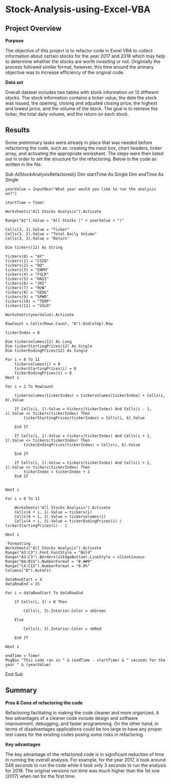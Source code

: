 # Stock-Analysis-using-Excel-VBA

## Project Overview

**Purpose**

The objective of this project is to refactor code in Excel VBA to collect information about certain stocks for the year 2017 and 2018 which may help to determine whether the stocks are worth investing or not. Originially the process followed similar format, however, this time around the primary objective was to increase efficiency of the original code. 

**Data set**

Overall dataset  includes two tables with stock information on 12 different stocks. The stock information contains a ticker value, the date the stock was issued, the opening, closing and adjusted closing price, the highest and lowest price, and the volume of the stock. The goal is to retrieve the ticker, the total daily volume, and the return on each stock.

## Results

Some preliminary tasks were already in place that was needed before refactoring the code, such as: creating the input box, chart headers, ticker array, and activating the appropriate worksheet. The steps were then listed out in order to set the structure for the refactoring. Below is the code as written in the file.

Sub AllStockAnalysisRefactored()
    Dim startTime As Single
    Dim endTime  As Single

    yearValue = InputBox("What year would you like to run the analysis on?")

    startTime = Timer
    
    Worksheets("All Stocks Analysis").Activate
    
    Range("A1").Value = "All Stocks (" + yearValue + ")"
    
    Cells(3, 1).Value = "Ticker"
    Cells(3, 2).Value = "Total Daily Volume"
    Cells(3, 3).Value = "Return"

    Dim tickers(12) As String
    
    tickers(0) = "AY"
    tickers(1) = "CSIQ"
    tickers(2) = "DQ"
    tickers(3) = "ENPH"
    tickers(4) = "FSLR"
    tickers(5) = "HASI"
    tickers(6) = "JKS"
    tickers(7) = "RUN"
    tickers(8) = "SEDG"
    tickers(9) = "SPWR"
    tickers(10) = "TERP"
    tickers(11) = "VSLR"
    
    Worksheets(yearValue).Activate
    
    RowCount = Cells(Rows.Count, "A").End(xlUp).Row
    
    tickerIndex = 0
    
    Dim tickervolumes(12) As Long
    Dim tickerStartingPrices(12) As Single
    Dim tickerEndingPrices(12) As Single
    
    For i = 0 To 11
        tickervolumes(i) = 0
        tickerStartingPrices(i) = 0
        tickerEndingPrices(i) = 0
    Next i
    
    For i = 2 To RowCount
    
        tickervolumes(tickerIndex) = tickervolumes(tickerIndex) + Cells(i, 8).Value
        
        If Cells(i, 1).Value = tickers(tickerIndex) And Cells(i - 1, 1).Value <> tickers(tickerIndex) Then
            tickerStartingPrices(tickerIndex) = Cells(i, 6).Value
            
        End If
        
        If Cells(i, 1).Value = tickers(tickerIndex) And Cells(i + 1, 1).Value <> tickers(tickerIndex) Then
            tickerEndingPrices(tickerIndex) = Cells(i, 6).Value
        
        End If
        
        If Cells(i, 1).Value = tickers(tickerIndex) And Cells(i + 1, 1).Value <> tickers(tickerIndex) Then
            tickerIndex = tickerIndex + 1
        End If
            
        
    Next i
    
    For i = 0 To 11
        
        Worksheets("All Stocks Analysis").Activate
        Cells(4 + i, 1).Value = tickers(i)
        Cells(4 + i, 2).Value = tickervolumes(i)
        Cells(4 + i, 3).Value = tickerEndingPrices(i) / tickerStartingPrices(i) - 1
        
    Next i
    
    'Formatting
    Worksheets("All Stocks Analysis").Activate
    Range("A3:C3").Font.FontStyle = "Bold"
    Range("A3:C3").Borders(xlEdgeBottom).LineStyle = xlContinuous
    Range("B4:B15").NumberFormat = "#,##0"
    Range("C4:C15").NumberFormat = "0.0%"
    Columns("B").AutoFit

    dataRowStart = 4
    dataRowEnd = 15

    For i = dataRowStart To dataRowEnd
        
        If Cells(i, 3) > 0 Then
            
            Cells(i, 3).Interior.Color = vbGreen
            
        Else
        
            Cells(i, 3).Interior.Color = vbRed
            
        End If
        
    Next i
 
    endTime = Timer
    MsgBox "This code ran in " & (endTime - startTime) & " seconds for the year " & (yearValue)

End Sub


## Summary

**Pros & Cons of refactoring the code**

Refactoring faclitating in making the code cleaner and more organized. A few advantages of a cleaner code include design and software improvement, debugging, and faster programming. On the other hand, in terms of disadvantages applications could be too large to have any proper test cases for the existing codes posing some risks in refactoring. 

**Key advantages**

The key advantage of the refactored code is in significant reduction of time in running the overall analysis. For example, for the year 2017, it took around 548 seconds to run the code while it took only 3 seconds to run the analysis for 2018. The original versions run time was much higher than the 1st one (2017) when ran for the first time. 












